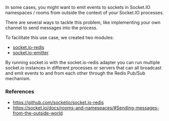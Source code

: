 In some cases, you might want to emit events to sockets in Socket.IO namespaces / rooms from outside the context of your Socket.IO processes.

There are several ways to tackle this problem, like implementing your own channel to send messages into the process.

To facilitate this use case, we created two modules:

- [socket.io-redis](https://github.com/socketio/socket.io-redis)
- [socket.io-emitter](https://github.com/socketio/socket.io-emitter)


By running socket.io with the socket.io-redis adapter you can run multiple socket.io instances in different processes or servers that can all broadcast and emit events to and from each other through the Redis Pub/Sub mechanism.

### References
- https://github.com/socketio/socket.io-redis
- https://socket.io/docs/rooms-and-namespaces/#Sending-messages-from-the-outside-world
